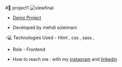 #📌 project1
![viewfinal](https://s6.uupload.ir/files/annotation_2023-10-07_230218_2pdz.png)

- [Demo Project](https://mehdisoleimaniweb.github.io/project1/)

- Developed by mehdi soleimani

-💻 Technologies Used - Html , css , sass ,

- Role - Frontend

- How to reach me : with my [instagram](https://instagram.com/mehdi_soleimani_web?igshid=mzrlodbinwflza==) and [linkedin](https://www.linkedin.com/in/mehdi-soleimani-38597328b/)
